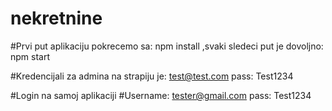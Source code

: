 # nekretnine

#Prvi put aplikaciju pokrecemo sa: npm install ,svaki sledeci put je dovoljno: npm start 

#Kredencijali za admina na strapiju je: test@test.com      pass: Test1234 

#Login na samoj aplikaciji
#Username: tester@gmail.com  pass: Test1234 
